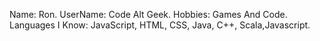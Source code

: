 Name: Ron.
UserName: Code Alt Geek.
Hobbies: Games And Code.
Languages I Know: JavaScript, HTML, CSS, Java, C++, Scala,Javascript.
